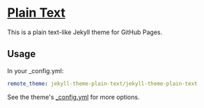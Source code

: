 # [Plain Text](https://jekyll-theme-plain-text.github.io/)

This is a plain text-like Jekyll theme for GitHub Pages.

## Usage

In your _config.yml:

```yaml
remote_theme: jekyll-theme-plain-text/jekyll-theme-plain-text
```

See the theme's [_config.yml](_config.yml) for more options.
